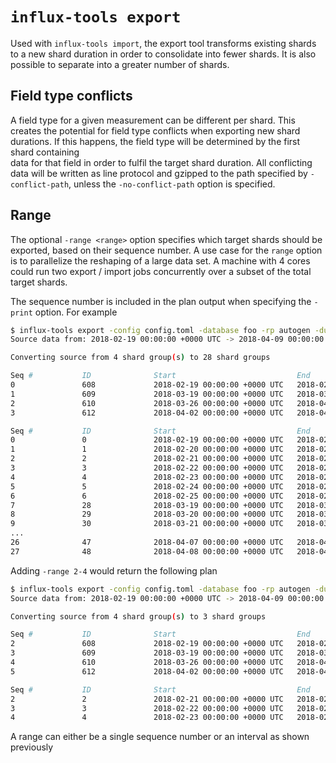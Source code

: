 `influx-tools export`
=====================

Used with `influx-tools import`, the export tool transforms existing shards to a new shard duration in order to
consolidate into fewer shards. It is also possible to separate into a greater number of shards.


Field type conflicts
--------------------

A field type for a given measurement can be different per shard. This creates the potential for field type conflicts
when exporting new shard durations. If this happens, the field type will be determined by the first shard containing  
data for that field in order to fulfil the target shard duration. All conflicting data will be written as line protocol 
and gzipped to the path specified by `-conflict-path`, unless the `-no-conflict-path` option is specified. 


Range
-----

The optional `-range <range>` option specifies which target shards should be exported, based on their sequence number. 
A use case for the `range` option is to parallelize the reshaping of a large data set. A machine with 4 cores could run two 
export / import jobs concurrently over a subset of the total target shards.

The sequence number is included in the plan output when specifying the `-print` option. For example

```sh
$ influx-tools export -config config.toml -database foo -rp autogen -duration 24h -format=binary -no-conflict-path -print
Source data from: 2018-02-19 00:00:00 +0000 UTC -> 2018-04-09 00:00:00 +0000 UTC

Converting source from 4 shard group(s) to 28 shard groups

Seq #           ID              Start                           End
0               608             2018-02-19 00:00:00 +0000 UTC   2018-02-26 00:00:00 +0000 UTC
1               609             2018-03-19 00:00:00 +0000 UTC   2018-03-26 00:00:00 +0000 UTC
2               610             2018-03-26 00:00:00 +0000 UTC   2018-04-02 00:00:00 +0000 UTC
3               612             2018-04-02 00:00:00 +0000 UTC   2018-04-09 00:00:00 +0000 UTC

Seq #           ID              Start                           End
0               0               2018-02-19 00:00:00 +0000 UTC   2018-02-20 00:00:00 +0000 UTC
1               1               2018-02-20 00:00:00 +0000 UTC   2018-02-21 00:00:00 +0000 UTC
2               2               2018-02-21 00:00:00 +0000 UTC   2018-02-22 00:00:00 +0000 UTC
3               3               2018-02-22 00:00:00 +0000 UTC   2018-02-23 00:00:00 +0000 UTC
4               4               2018-02-23 00:00:00 +0000 UTC   2018-02-24 00:00:00 +0000 UTC
5               5               2018-02-24 00:00:00 +0000 UTC   2018-02-25 00:00:00 +0000 UTC
6               6               2018-02-25 00:00:00 +0000 UTC   2018-02-26 00:00:00 +0000 UTC
7               28              2018-03-19 00:00:00 +0000 UTC   2018-03-20 00:00:00 +0000 UTC
8               29              2018-03-20 00:00:00 +0000 UTC   2018-03-21 00:00:00 +0000 UTC
9               30              2018-03-21 00:00:00 +0000 UTC   2018-03-22 00:00:00 +0000 UTC
...
26              47              2018-04-07 00:00:00 +0000 UTC   2018-04-08 00:00:00 +0000 UTC
27              48              2018-04-08 00:00:00 +0000 UTC   2018-04-09 00:00:00 +0000 UTC
```

Adding `-range 2-4` would return the following plan

```sh
$ influx-tools export -config config.toml -database foo -rp autogen -duration 24h -format=binary -no-conflict-path -print -range=2-4
Source data from: 2018-02-19 00:00:00 +0000 UTC -> 2018-04-09 00:00:00 +0000 UTC

Converting source from 4 shard group(s) to 3 shard groups

Seq #           ID              Start                           End
2               608             2018-02-19 00:00:00 +0000 UTC   2018-02-26 00:00:00 +0000 UTC
3               609             2018-03-19 00:00:00 +0000 UTC   2018-03-26 00:00:00 +0000 UTC
4               610             2018-03-26 00:00:00 +0000 UTC   2018-04-02 00:00:00 +0000 UTC
5               612             2018-04-02 00:00:00 +0000 UTC   2018-04-09 00:00:00 +0000 UTC

Seq #           ID              Start                           End
2               2               2018-02-21 00:00:00 +0000 UTC   2018-02-22 00:00:00 +0000 UTC
3               3               2018-02-22 00:00:00 +0000 UTC   2018-02-23 00:00:00 +0000 UTC
4               4               2018-02-23 00:00:00 +0000 UTC   2018-02-24 00:00:00 +0000 UTC
```

A range can either be a single sequence number or an interval as shown previously
